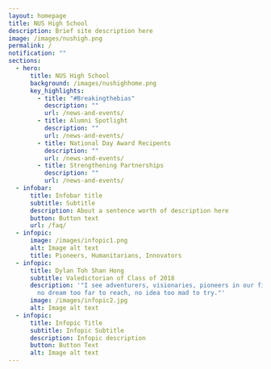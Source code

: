 ```yaml
---
layout: homepage
title: NUS High School
description: Brief site description here
image: /images/nushigh.png
permalink: /
notification: ""
sections:
  - hero:
      title: NUS High School
      background: /images/nushighhome.png
      key_highlights:
        - title: "#Breakingthebias"
          description: ""
          url: /news-and-events/
        - title: Alumni Spotlight
          description: ""
          url: /news-and-events/
        - title: National Day Award Recipents
          description: ""
          url: /news-and-events/
        - title: Strengthening Partnerships
          description: ""
          url: /news-and-events/
  - infobar:
      title: Infobar title
      subtitle: Subtitle
      description: About a sentence worth of description here
      button: Button text
      url: /faq/
  - infopic:
      image: /images/infopic1.png
      alt: Image alt text
      title: Pioneers, Humanitarians, Innovators
  - infopic:
      title: Dylan Toh Shan Hong
      subtitle: Valedictorian of Class of 2018
      description: '"I see adventurers, visionaries, pioneers in our field of work ...
        no dream too far to reach, no idea too mad to try."'
      image: /images/infopic2.jpg
      alt: Image alt text
  - infopic:
      title: Infopic Title
      subtitle: Infopic Subtitle
      description: Infopic description
      button: Button Text
      alt: Image alt text
---
```

